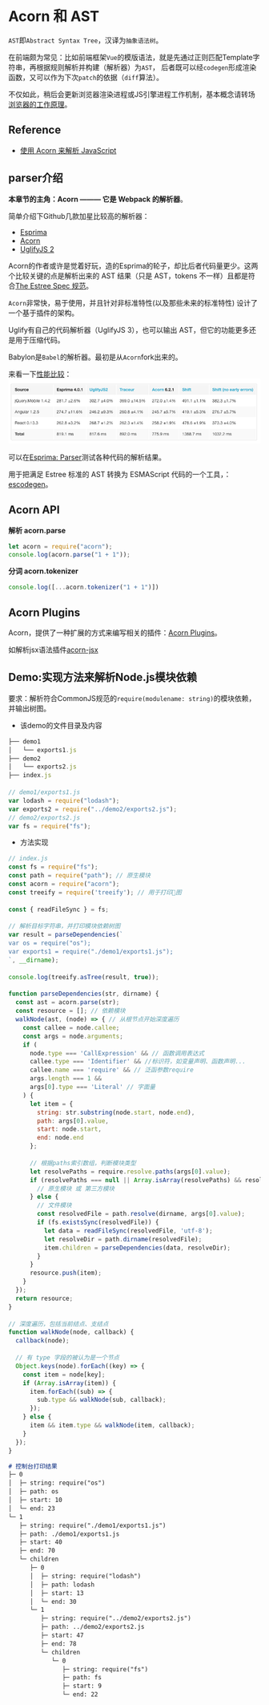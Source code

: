 # Acorn 和 AST

`AST`即`Abstract Syntax Tree`，汉译为`抽象语法树`。

在前端颇为常见：比如前端框架`Vue`的模版语法，就是先通过正则匹配Template字符串，再根据规则解析并构建（解析器）为`AST`，
后者既可以经`codegen`形成渲染函数，又可以作为下次`patch`的依据（`diff`算法）。

不仅如此，稍后会更新浏览器渲染进程或JS引擎进程工作机制，基本概念请转场[浏览器的工作原理](/doc/howbrowserswork)。

## Reference

- [使用 Acorn 来解析 JavaScript](https://juejin.im/post/582425402e958a129926fcb4)

## parser介绍

**本章节的主角：Acorn ——— 它是 Webpack 的解析器**。

简单介绍下Github几款加星比较高的解析器：

- [Esprima](https://github.com/jquery/esprima)
- [Acorn](https://github.com/acornjs/acorn)
- [UglifyJS 2](https://github.com/mishoo/UglifyJS2)

Acorn的作者或许是觉着好玩，造的Esprima的轮子，却比后者代码量更少。这两个比较关键的点是解析出来的 AST 结果（只是 AST，tokens 不一样）且都是符合[The Estree Spec 规范](https://developer.mozilla.org/en-US/docs/Mozilla/Projects/SpiderMonkey/Parser_API)。

`Acorn`非常快，易于使用，并且针对非标准特性(以及那些未来的标准特性) 设计了一个基于插件的架构。

Uglify有自己的代码解析器（UglifyJS 3），也可以输出 AST，但它的功能更多还是用于压缩代码。

Babylon是`Babel`的解析器。最初是从`Acorn`fork出来的。

来看一下[性能比较](https://esprima.org/test/compare.html)：
![](../../.imgs/speed_comparison.png)

可以在[Esprima: Parser](https://esprima.org/demo/parse.html)测试各种代码的解析结果。

用于把满足 Estree 标准的 AST 转换为 ESMAScript 代码的一个工具，：[escodegen](https://github.com/estools/escodegen)。

## Acorn API

**解析 acorn.parse**

```js
let acorn = require("acorn");
console.log(acorn.parse("1 + 1"));
```

**分词 acorn.tokenizer**

```js
console.log([...acorn.tokenizer("1 + 1")])
```

## Acorn Plugins

Acorn，提供了一种扩展的方式来编写相关的插件：[Acorn Plugins](https://github.com/acornjs/acorn#plugins)。

如解析jsx语法插件[acorn-jsx](https://github.com/RReverser/acorn-jsx)

## Demo:实现方法来解析Node.js模块依赖

要求：解析符合CommonJS规范的`require(modulename: string)`的模块依赖，并输出树图。

- 该demo的文件目录及内容

```js
├── demo1
│   └── exports1.js
├── demo2
│   └── exports2.js
├── index.js

// demo1/exports1.js
var lodash = require("lodash");
var exports2 = require("../demo2/exports2.js");
// demo2/exports2.js
var fs = require("fs");
```

- 方法实现

```js
// index.js
const fs = require("fs");
const path = require("path"); // 原生模块
const acorn = require("acorn");
const treeify = require('treeify'); // 用于打印🌲图

const { readFileSync } = fs;

// 解析目标字符串，并打印模块依赖树图
var result = parseDependencies(`
var os = require("os");
var exports1 = require("./demo1/exports1.js");
`, __dirname);

console.log(treeify.asTree(result, true));

function parseDependencies(str, dirname) {
  const ast = acorn.parse(str);
  const resource = []; // 依赖模块
  walkNode(ast, (node) => { // 从根节点开始深度遍历
    const callee = node.callee;
    const args = node.arguments;
    if (
      node.type === 'CallExpression' && // 函数调用表达式
      callee.type === 'Identifier' && //标识符，如变量声明、函数声明...
      callee.name === 'require' && // 泛函参数require
      args.length === 1 &&
      args[0].type === 'Literal' // 字面量
    ) {
      let item = {
        string: str.substring(node.start, node.end),
        path: args[0].value,
        start: node.start,
        end: node.end
      };

      // 根据paths索引数组，判断模块类型
      let resolvePaths = require.resolve.paths(args[0].value);
      if (resolvePaths === null || Array.isArray(resolvePaths) && resolvePaths.length !== 1) {
        // 原生模块 或 第三方模块
      } else {
        // 文件模块
        const resolvedFile = path.resolve(dirname, args[0].value);
        if (fs.existsSync(resolvedFile)) {
          let data = readFileSync(resolvedFile, 'utf-8');
          let resolveDir = path.dirname(resolvedFile);
          item.children = parseDependencies(data, resolveDir);
        }
      }
      resource.push(item);
    }
  });
  return resource;
}

// 深度遍历，包括当前结点、支结点
function walkNode(node, callback) {
  callback(node);

  // 有 type 字段的被认为是一个节点
  Object.keys(node).forEach((key) => {
    const item = node[key];
    if (Array.isArray(item)) {
      item.forEach((sub) => {
        sub.type && walkNode(sub, callback);
      });
    } else {
      item && item.type && walkNode(item, callback);
    }
  });
}
```

```md
# 控制台打印结果
├─ 0
│  ├─ string: require("os")
│  ├─ path: os
│  ├─ start: 10
│  └─ end: 23
└─ 1
   ├─ string: require("./demo1/exports1.js")
   ├─ path: ./demo1/exports1.js
   ├─ start: 40
   ├─ end: 70
   └─ children
      ├─ 0
      │  ├─ string: require("lodash")
      │  ├─ path: lodash
      │  ├─ start: 13
      │  └─ end: 30
      └─ 1
         ├─ string: require("../demo2/exports2.js")
         ├─ path: ../demo2/exports2.js
         ├─ start: 47
         ├─ end: 78
         └─ children
            └─ 0
               ├─ string: require("fs")
               ├─ path: fs
               ├─ start: 9
               └─ end: 22
```

